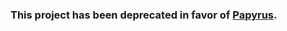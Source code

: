 ### This project has been deprecated in favor of [Papyrus](https://github.com/TastesLikeTurkey/Papyrus).
